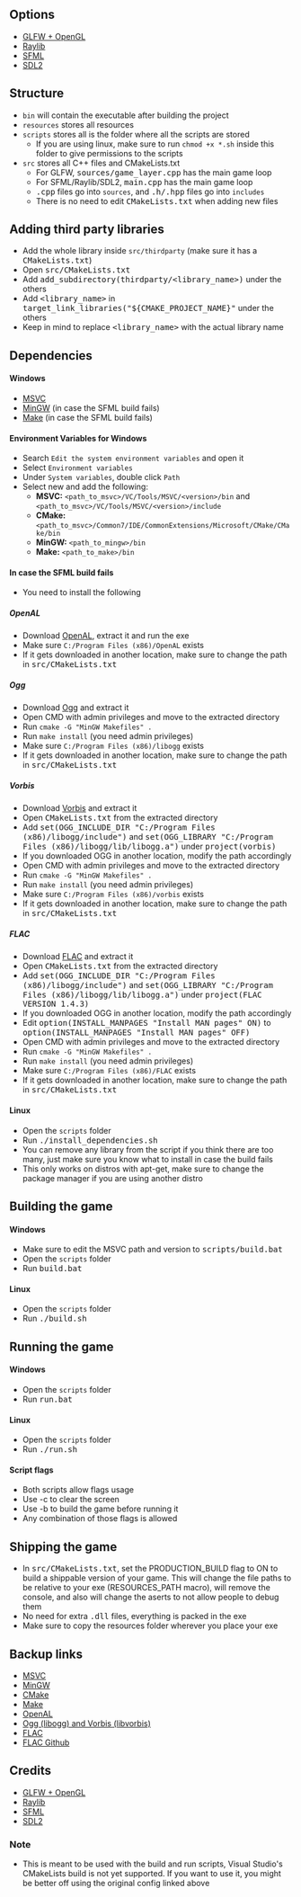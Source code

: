 ## Options
  - [GLFW + OpenGL](https://github.com/Andrei137/GameDev-Setup/tree/GLFW-OpenGL)
  - [Raylib](https://github.com/Andrei137/GameDev-Setup/tree/Raylib)
  - [SFML](https://github.com/Andrei137/GameDev-Setup/tree/SFML)
  - [SDL2](https://github.com/Andrei137/GameDev-Setup/tree/SDL2)

## Structure
  - ```bin``` will contain the executable after building the project
  - ```resources``` stores all resources
  - ```scripts``` stores all  is the folder where all the scripts are stored
    - If you are using linux, make sure to run ```chmod +x *.sh``` inside this folder to give permissions to the scripts
  - ```src``` stores all C++ files and CMakeLists.txt
    - For GLFW, <kbd>sources/game_layer.cpp</kbd> has the main game loop
    - For SFML/Raylib/SDL2, <kbd>main.cpp</kbd> has the main game loop
    - <kbd>.cpp</kbd> files go into ```sources```, and <kbd>.h/.hpp</kbd> files go into ```includes```
    - There is no need to edit <kbd>CMakeLists.txt</kbd> when adding new files

## Adding third party libraries
  - Add the whole library inside ```src/thirdparty``` (make sure it has a <kbd>CMakeLists.txt</kbd>)
  - Open <kbd>src/CMakeLists.txt</kbd>
  - Add <kbd>add_subdirectory(thirdparty/&lt;library_name&gt;)</kbd> under the others
  - Add <kbd>&lt;library_name&gt;</kbd> in <kbd>target_link_libraries("${CMAKE_PROJECT_NAME}"</kbd> under the others
  - Keep in mind to replace <kbd>&lt;library_name&gt;</kbd> with the actual library name


## Dependencies

#### Windows
  - [MSVC](https://visualstudio.microsoft.com/thank-you-downloading-visual-studio/?sku=Community&channel=Release&version=VS2022&source=VSLandingPage&cid=2030&passive=false)
  - [MinGW](https://github.com/niXman/mingw-builds-binaries/releases/download/13.2.0-rt_v11-rev1/x86_64-13.2.0-release-posix-seh-ucrt-rt_v11-rev1.7z) (in case the SFML build fails)
  - [Make](https://deac-riga.dl.sourceforge.net/project/gnuwin32/make/3.81/make-3.81.exe?viasf=1) (in case the SFML build fails)

#### Environment Variables for Windows
  - Search ```Edit the system environment variables``` and open it
  - Select ```Environment variables```
  - Under ```System variables```, double click ```Path```
  - Select new and add the following:
      - **MSVC:** `<path_to_msvc>/VC/Tools/MSVC/<version>/bin` and `<path_to_msvc>/VC/Tools/MSVC/<version>/include`
      - **CMake:** `<path_to_msvc>/Common7/IDE/CommonExtensions/Microsoft/CMake/CMake/bin`
      - **MinGW:** `<path_to_mingw>/bin`
      - **Make:** `<path_to_make>/bin`
      
#### In case the SFML build fails
  - You need to install the following
##### OpenAL
  - Download [OpenAL](https://www.openal.org/downloads/OpenAL11CoreSDK.zip), extract it and run the exe
  - Make sure ```C:/Program Files (x86)/OpenAL``` exists
  - If it gets downloaded in another location, make sure to change the path in <kbd>src/CMakeLists.txt</kbd>

##### Ogg
  - Download [Ogg](https://downloads.xiph.org/releases/ogg/libogg-1.3.5.zip) and extract it
  - Open CMD with admin privileges and move to the extracted directory
  - Run `cmake -G "MinGW Makefiles" .`
  - Run `make install` (you need admin privileges)
  - Make sure ```C:/Program Files (x86)/libogg``` exists
  - If it gets downloaded in another location, make sure to change the path in <kbd>src/CMakeLists.txt</kbd>

##### Vorbis
  - Download [Vorbis](https://downloads.xiph.org/releases/vorbis/libvorbis-1.3.7.zip) and extract it
  - Open <kbd>CMakeLists.txt</kbd> from the extracted directory
  - Add <kbd>set(OGG_INCLUDE_DIR "C:/Program Files (x86)/libogg/include")</kbd> and <kbd>set(OGG_LIBRARY "C:/Program Files (x86)/libogg/lib/libogg.a")</kbd> under <kbd>project(vorbis)</kbd>
  - If you downloaded OGG in another location, modify the path accordingly
  - Open CMD with admin privileges and move to the extracted directory
  - Run `cmake -G "MinGW Makefiles" .`
  - Run `make install` (you need admin privileges)
  - Make sure ```C:/Program Files (x86)/vorbis``` exists
  - If it gets downloaded in another location, make sure to change the path in <kbd>src/CMakeLists.txt</kbd>

##### FLAC
  - Download [FLAC](https://codeload.github.com/xiph/flac/zip/refs/heads/master) and extract it
  - Open <kbd>CMakeLists.txt</kbd> from the extracted directory
  - Add <kbd>set(OGG_INCLUDE_DIR "C:/Program Files (x86)/libogg/include")</kbd> and <kbd>set(OGG_LIBRARY "C:/Program Files (x86)/libogg/lib/libogg.a")</kbd> under <kbd>project(FLAC VERSION 1.4.3)</kbd>
  - If you downloaded OGG in another location, modify the path accordingly
  - Edit <kbd>option(INSTALL_MANPAGES "Install MAN pages" ON)</kbd> to <kbd>option(INSTALL_MANPAGES "Install MAN pages" OFF)</kbd>
  - Open CMD with admin privileges and move to the extracted directory
  - Run `cmake -G "MinGW Makefiles" .`
  - Run `make install` (you need admin privileges)
  - Make sure ```C:/Program Files (x86)/FLAC``` exists
  - If it gets downloaded in another location, make sure to change the path in <kbd>src/CMakeLists.txt</kbd>
  
#### Linux
  - Open the ```scripts``` folder
  - Run <kbd>./install_dependencies.sh</kbd>
  - You can remove any library from the script if you think there are too many, just make sure you know what to install in case the build fails
  - This only works on distros with apt-get, make sure to change the package manager if you are using another distro

## Building the game
#### Windows
  - Make sure to edit the MSVC path and version to <kbd>scripts/build.bat</kbd>
  - Open the ```scripts``` folder
  - Run <kbd>build.bat</kbd>

#### Linux
  - Open the ```scripts``` folder
  - Run <kbd>./build.sh</kbd>


## Running the game
#### Windows
  - Open the ```scripts``` folder
  - Run <kbd>run.bat</kbd>

#### Linux
  - Open the ```scripts``` folder
  - Run <kbd>./run.sh</kbd>
  
#### Script flags
  - Both scripts allow flags usage
  - Use -c to clear the screen
  - Use -b to build the game before running it
  - Any combination of those flags is allowed

## Shipping the game
  - In <kbd>src/CMakeLists.txt</kbd>, set the PRODUCTION_BUILD flag to ON to build a shippable version of your game. This will change the file paths to be relative to your exe (RESOURCES_PATH macro), will remove the console, and also will change the aserts to not allow people to debug them
  - No need for extra <kbd>.dll</kbd> files, everything is packed in the exe
  - Make sure to copy the resources folder wherever you place your exe


## Backup links
  - [MSVC](https://visualstudio.microsoft.com/vs/features/cplusplus/)
  - [MinGW](https://www.mingw-w64.org/downloads/)
  - [CMake](https://cmake.org/download/)
  - [Make](http://gnuwin32.sourceforge.net/packages/make.htm)
  - [OpenAL]()
  - [Ogg (libogg) and Vorbis (libvorbis)](https://xiph.org/downloads/)
  - [FLAC](https://xiph.org/flac/download.html)
  - [FLAC Github](https://github.com/xiph/flac)


## Credits
  - [GLFW + OpenGL](https://github.com/meemknight/cmakeSetup)
  - [Raylib](https://github.com/meemknight/raylibCmakeSetup)
  - [SFML](https://github.com/meemknight/SFMLCmakeSetup)
  - [SDL2](https://github.com/meemknight/SDL2OpenglCMakeSetup)

### Note
  - This is meant to be used with the build and run scripts, Visual Studio's CMakeLists build is not yet supported. If you want to use it, you might be better off using the original config linked above
